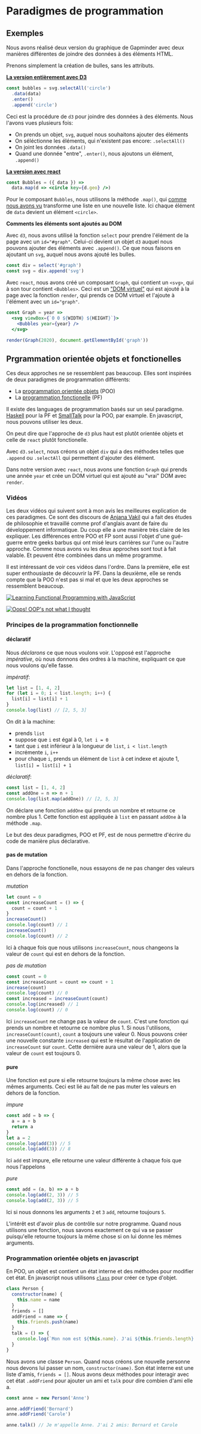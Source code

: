 # Paradigmes de programmation

## Exemples

Nous avons réalisé deux version du graphique de Gapminder avec deux manières différentes de joindre des données à des éléments HTML.

Prenons simplement la création de bulles, sans les attributs.

**[La version entièrement avec D3](rosling/graphique_d3/src/elements.js)**

```js
const bubbles = svg.selectAll('circle')
  .data(data)
  .enter()
  .append('circle')
```

Ceci est la procédure de `d3` pour joindre des données à des éléments. Nous l'avons vues plusieurs fois:

- On prends un objet, `svg`, auquel nous souhaitons ajouter des éléments
- On séléctionne les éléments, qui n'existent pas encore: `.selectAll()`
- On joint les données `.data()`
- Quand une donnée "entre", `.enter()`, nous ajoutons un élément, `.append()`

**[La version avec react](rosling/graphique_react/src/index.jsx)**

```jsx
const Bubbles = ({ data }) =>
  data.map(d => <circle key={d.geo} />)
```

Pour le composant `Bubbles`, nous utilisons la méthode `.map()`, qui [comme nous avons vu](https://observablehq.com/@idris-maps/methodes-sur-une-liste-array) transforme une liste en une nouvelle liste. Ici chaque élément de `data` devient un élément `<circle>`.

**Comments les éléments sont ajoutés au DOM**

Avec `d3`, nous avons utilisé la fonction `select` pour prendre l'élément de la page avec un `id="#graph"`. Celui-ci devient un objet `d3` auquel nous pouvons ajouter des éléments avec `.append()`. Ce que nous faisons en ajoutant un `svg`, auquel nous avons ajouté les bulles.

```js
const div = select('#graph')
const svg = div.append('svg')
```

Avec `react`, nous avons créé un composant `Graph`, qui contient un `<svg>`, qui à son tour contient `<Bubbles>`. Ceci est un ["DOM virtuel"](https://reactjs.org/docs/faq-internals.html) qui est ajouté à la page avec la fonction `render`, qui prends ce DOM virtuel et l'ajoute à l'élément avec un `id="graph"`.

```jsx
const Graph = year =>
  <svg viewBox={`0 0 ${WIDTH} ${HEIGHT}`}>
    <Bubbles year={year} />
  </svg>

render(Graph(2020), document.getElementById('graph'))
```

## Prgrammation orientée objets et fonctionelles

Ces deux approches ne se ressemblent pas beaucoup. Elles sont inspirées de deux paradigmes de programmation différents:

* La [programmation orientée objets](https://fr.wikipedia.org/wiki/Programmation_orient%C3%A9e_objet) (POO)
* La [programmation fonctionelle](https://fr.wikipedia.org/wiki/Programmation_fonctionnelle) (PF)

Il existe des languages de programmation basés sur un seul paradigme. [Haskell](https://www.haskell.org/) pour la PF et [SmallTalk](http://www.smalltalk.org/) pour la POO, par example. En javascript, nous pouvons utiliser les deux.

On peut dire que l'approche de `d3` plus haut est plutôt orientée objets et celle de `react` plutôt fonctionelle.

Avec `d3.select`, nous créons un objet `div` qui a des méthodes telles que `.append` ou `.selectAll` qui permettent d'ajouter des élément.

Dans notre version avec `react`, nous avons une fonction `Graph` qui prends une année `year` et crée un DOM virtuel qui est ajouté au "vrai" DOM avec `render`.

### Vidéos

Les deux vidéos qui suivent sont à mon avis les meilleures explication de ces paradigmes. Ce sont des discours de [Anjana Vakil](http://vakila.github.io/about/) qui a fait des études de philosophie et travaillé comme prof d'anglais avant de faire du développement informatique. Du coup elle a une manière très claire de les expliquer. Les différences entre POO et FP sont aussi l'objet d'une gué-guerre entre geeks barbus qui ont misé leurs carrières sur l'une ou l'autre approche. Comme nous avons vu les deux approches sont tout à fait valable. Et peuvent être combinées dans un même programme.

Il est intéressant de voir ces vidéos dans l'ordre. Dans la première, elle est super enthousiaste de découvrir la PF. Dans la deuxième, elle se rends compte que la POO n'est pas si mal et que les deux approches se ressemblent beaucoup.

[![Learning Functional Programming with JavaScript](https://img.youtube.com/vi/e-5obm1G_FY/0.jpg)](https://www.youtube.com/watch?v=e-5obm1G_FY)

[![Oops! OOP's not what I thought](https://img.youtube.com/vi/qMdxExJCD5s/0.jpg)](https://www.youtube.com/watch?v=qMdxExJCD5s)

### Principes de la programmation fonctionnelle

#### déclaratif

Nous *déclarons* ce que nous voulons voir. L'opposé est l'approche *impérative*, où nous donnons des ordres à la machine, expliquant ce que nous voulons qu'elle fasse. 

*impératif*:

```javascript
let list = [1, 4, 2]
for (let i = 0; i < list.length; i++) {
  list[i] = list[i] + 1
}
console.log(list) // [2, 5, 3]
```

On dit à la machine:

* prends `list`
* suppose que `i` est égal à 0, `let i = 0`
* tant que `i` est inférieur à la longueur de `list`, `i < list.length`
* incrémente `i`, `i++`
* pour chaque `i`, prends un élément de `list` à cet indexe et ajoute 1, `list[i] = list[i] + 1`

*déclaratif*:

```javascript
const list = [1, 4, 2]
const addOne = n => n + 1
console.log(list.map(addOne)) // [2, 5, 3]
```

On déclare une fonction `addOne` qui prends un nombre et retourne ce nombre plus 1. Cette fonction est appliquée à `list` en passant `addOne` à la méthode `.map`.

Le but des deux paradigmes, POO et PF, est de nous permettre d'écrire du code de manière plus déclarative.

#### pas de mutation

Dans l'approche fonctionelle, nous essayons de ne pas changer des valeurs en dehors de la fonction.

*mutation*

```javascript
let count = 0
const increaseCount = () => {
  count = count + 1
}
increaseCount()
console.log(count) // 1
increaseCount()
console.log(count) // 2
```

Ici à chaque fois que nous utilisons `increaseCount`, nous changeons la valeur de `count` qui est en dehors de la fonction. 

*pas de mutation*

```javascript
const count = 0
const increaseCount = count => count + 1
increase(count)
console.log(count) // 0
const increased = increaseCount(count)
console.log(increased) // 1
console.log(count) // 0
```

Ici `increaseCount` ne change pas la valeur de `count`. C'est une fonction qui prends un nombre et retourne ce nombre plus 1. Si nous l'utilisons, `increaseCount(count)`, `count` a toujours une valeur 0. Nous pouvons créer une nouvelle constante `increased` qui est le résultat de l'application de `increaseCount` sur `count`. Cette dernière aura une valeur de 1, alors que la valeur de `count` est toujours 0.

#### pure

Une fonction est pure si elle retourne toujours la même chose avec les mêmes arguments. Ceci est lié au fait de ne pas muter les valeurs en dehors de la fonction.

*impure*

```javascript
const add = b => {
  a = a + b
  return a
}
let a = 2
console.log(add(3)) // 5
console.log(add(3)) // 8
```

Ici `add` est impure, elle retourne une valeur différente à chaque fois que nous l'appelons

*pure*

```javascript
const add = (a, b) => a + b
console.log(add(2, 3)) // 5
console.log(add(2, 3)) // 5
```

Ici si nous donnons les arguments `2` et `3` `add`, retourne toujours `5`.

L'intérêt est d'avoir plus de contrôle sur notre programme. Quand nous utilisons une fonction, nous savons exactement ce qui va se passer puisqu'elle retourne toujours la même chose si on lui donne les mêmes arguments.

### Programmation orientée objets en javascript

En POO, un objet est contient un état interne et des méthodes pour modifier cet état. En javascript nous utilisons [`class`](https://developer.mozilla.org/en-US/docs/Web/JavaScript/Reference/Classes) pour créer ce type d'objet.

```js
class Person {
  constructor(name) {
    this.name = name
  }
  friends = []
  addFriend = name => {
    this.friends.push(name)
  }
  talk = () => {
    console.log(`Mon nom est ${this.name}. J'ai ${this.friends.length} amis: ${this.friends.join('et')}`)
  }
}
```

Nous avons une classe `Person`. Quand nous créons une nouvelle personne nous devons lui passer un nom, `constructor(name)`. Son état interne est une liste d'amis, `friends = []`. Nous avons deux méthodes pour interagir avec cet état `.addFriend` pour ajouter un ami et `talk` pour dire combien d'ami elle a.

```js
const anne = new Person('Anne')

anne.addFriend('Bernard')
anne.addFriend('Carole')

anne.talk() // Je m'appelle Anne. J'ai 2 amis: Bernard et Carole
```